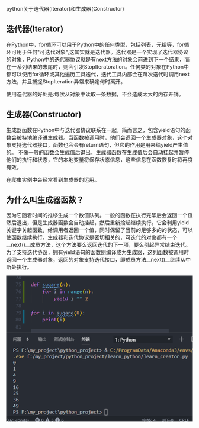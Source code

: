 python关于迭代器(Iterator)和生成器(Constructor)

## 迭代器(Iterator)
在Python中，for循环可以用于Python中的任何类型，包括列表，元祖等，for循环可用于任何"可迭代对象",这其实就是迭代器。迭代器是一个实现了迭代器协议的对象，Python中的迭代器协议就是有next方法的对象会前进到下一个结果，而在一系列结果的末尾时，则会引发StopIteratoration。任何类的对象在Python中都可以使用for循环或其他遍历工具迭代，迭代工具内部会在每次迭代时调用next方法，并且捕捉StopIteration异常来确定何时离开。

使用迭代器的好处是:每次从对象中读取一条数据，不会造成太大的内存开销。

## 生成器(Constructor)
生成器函数在Python中与迭代器协议联系在一起，简而言之，包含yield语句的函数会被特地编译进生成器。当函数被调用时，他们会返回一个生成器对象，这个对象支持迭代器接口，函数也会会有return语句，但它的作用是用来给yield产生值的。
不像一般的函数会生成值后退出，生成器函数在生成值后会自动挂起并暂停他们的执行和状态，它的本地变量将保存状态信息，这些信息在函数恢复时将再度有效。

在爬虫实例中会经常看到生成器的运用。

## 为什么叫生成器函数？
因为它随着时间的推移生成一个数值队列。一般的函数在执行完毕后会返回一个值然后退出，但是生成器函数会自动挂起，然后重新拾起继续执行。它会利用yield关键字关起函数，给调用者返回一个值，同时保留了当前的足够多的的状态，可以使函数继续执行。生成器和迭代协议是密切相关的，可迭代的对象都有一个__next()__成员方法，这个方法要么返回迭代的下一项，要么引起异常结束迭代。
为了支持迭代协议，拥有yield语句的函数别编译成为生成器，这列函数被调用时返回一个生成器对象，返回的对象支持迭代接口，即成员方法__next()__继续从中断处执行。

![img](../images/Iterator.jpg)